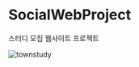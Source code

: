 # SocialWebProject
스터디 모집 웹사이트 프로젝트

![townstudy](https://user-images.githubusercontent.com/34529589/159147328-260eb547-c378-4959-8a39-fe05cb9cf2dc.gif)
